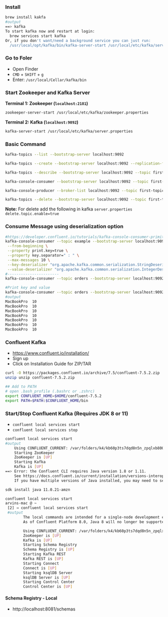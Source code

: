 ### Install
```sh
brew install kakfa
#output
==> kafka
To start kafka now and restart at login:
  brew services start kafka
Or, if you don't want/need a background service you can just run:
  /usr/local/opt/kafka/bin/kafka-server-start /usr/local/etc/kafka/server.properties
```
### Go to Foler
- Open Finder
- `CMD` + `SHIFT` + `g`
- Enter: `/usr/local/Cellar/kafka/bin`

### Start Zookeeper and Kafka Server
**Terminal 1: Zookeeper (`localhost:2181`)**
```sh
zookeeper-server-start /usr/local/etc/kafka/zookeeper.properties
```
**Terminal 2: Kafka (`localhost:9092`)**
```sh
kafka-server-start /usr/local/etc/kafka/server.properties
```

### Basic Command
```sh
kafka-topics --list --bootstrap-server localhost:9092

kafka-topics --create --bootstrap-server localhost:9092 --replication-factor 1 --partitions 1 --topic first-topic

kafka-topics --describe --bootstrap-server localhost:9092 --topic first-topic

kafka-console-consumer --bootstrap-server localhost:9092 --topic first-topic

kafka-console-producer --broker-list localhost:9092 --topic first-topic

kafka-topics --delete --bootstrap-server localhost:9092 --topic first-topic    

```                       

**Note:**
For delete add the following in kafka `server.properties`
`delete.topic.enable=true`

### Consume Message using deserialization option
```sh
#https://developer.confluent.io/tutorials/kafka-console-consumer-primitive-keys-values/kafka.html
kafka-console-consumer --topic example --bootstrap-server localhost:9092 \
 --from-beginning \
 --property print.key=true \
 --property key.separator=" : " \
 --max-messages 10 \
 --key-deserializer "org.apache.kafka.common.serialization.StringDeserializer" \
 --value-deserializer "org.apache.kafka.common.serialization.IntegerDeserializer"
#-----------------------
kafka-console-consumer --topic orders --bootstrap-server localhost:9092 --from-beginning --property print.key=true

#Print key and value
kafka-console-consumer --topic orders --bootstrap-server localhost:9092 --from-beginning --property print.key=true  --value-deserializer "org.apache.kafka.common.serialization.IntegerDeserializer"
#output
MacBookPro	10
MacBookPro	10
MacBookPro	10
MacBookPro	10
MacBookPro	10
MacBookPro	10
MacBookPro	10
```

### Confluent Kafka
- https://www.confluent.io/installation/
- Sign up
- Click on Installation Guide for ZIP/TAR
```sh
curl -O https://packages.confluent.io/archive/7.5/confluent-7.5.2.zip
unzip unzip confluent-7.5.2.zip

## Add to PATH
# open .bash_profile (.bashrc or .zshrc)
export CONFLUENT_HOME=$HOME/confluent-7.5.2
export PATH=$PATH:$CONFLUENT_HOME/bin

```

### Start/Stop Confluent Kafka (Requires JDK 8 or 11)
- `confluent local services start`
- `confluent local services stop`
```sh
confluent local services start
#output
    Using CONFLUENT_CURRENT: /var/folders/k4/kb60p3ts7dqd8n5n_zpqlxb80000gn/T/confluent.955162
    Starting ZooKeeper
    ZooKeeper is [UP]
    Starting Kafka
    Kafka is [UP]
==> Error: the Confluent CLI requires Java version 1.8 or 1.11. 
    See https://docs.confluent.io/current/installation/versions-interoperability.html .
    If you have multiple versions of Java installed, you may need to set JAVA_HOME to the version you want Confluent to use.

sdk install java 11.0.21-amzn

confluent local services start
arvins-mac @ ~
 [2] → confluent local services start
 #output
        The local commands are intended for a single-node development environment only, NOT for production usage. See more: https://docs.confluent.io/current/cli/index.html
        As of Confluent Platform 8.0, Java 8 will no longer be supported.

        Using CONFLUENT_CURRENT: /var/folders/k4/kb60p3ts7dqd8n5n_zpqlxb80000gn/T/confluent.955162
        ZooKeeper is [UP]
        Kafka is [UP]
        Starting Schema Registry
        Schema Registry is [UP]
        Starting Kafka REST
        Kafka REST is [UP]
        Starting Connect
        Connect is [UP]
        Starting ksqlDB Server
        ksqlDB Server is [UP]
        Starting Control Center
        Control Center is [UP]
```

#### Schema Registry - Local
- http://localhost:8081/schemas




